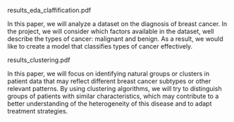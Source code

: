 results_eda_claffification.pdf

In this paper, we will analyze a dataset on the diagnosis of breast cancer. In the project,
we will consider which factors available in the dataset, well describe the types of cancer:
malignant and benign.
As a result, we would like to create a model that classifies types of cancer effectively.


results_clustering.pdf

In this paper, we will focus on identifying natural groups or clusters in patient data that
may reflect different breast cancer subtypes or other relevant patterns. By using clustering
algorithms, we will try to distinguish groups of patients with similar characteristics, which
may contribute to a better understanding of the heterogeneity of this disease and to adapt
treatment strategies.
